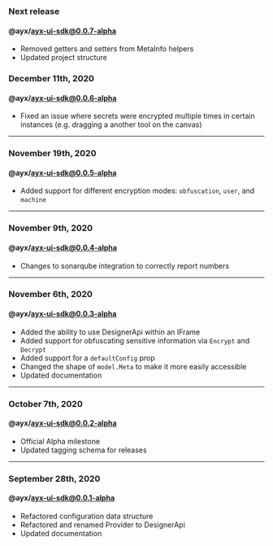 ### Next release
#### @ayx/ayx-ui-sdk@0.0.7-alpha

- Removed getters and setters from MetaInfo helpers
- Updated project structure

### December 11th, 2020
#### @ayx/ayx-ui-sdk@0.0.6-alpha
- Fixed an issue where secrets were encrypted multiple times in certain instances (e.g. dragging a another tool on the canvas)

---
### November 19th, 2020
#### @ayx/ayx-ui-sdk@0.0.5-alpha
- Added support for different encryption modes: `obfuscation`, `user`, and `machine`

---
### November 9th, 2020
#### @ayx/ayx-ui-sdk@0.0.4-alpha
- Changes to sonarqube integration to correctly report numbers

---
### November 6th, 2020
#### @ayx/ayx-ui-sdk@0.0.3-alpha
- Added the ability to use DesignerApi within an IFrame
- Added support for obfuscating sensitive information via `Encrypt` and `Decrypt`
- Added support for a `defaultConfig` prop
- Changed the shape of `model.Meta` to make it more easily accessible
- Updated documentation

---
### October 7th, 2020
#### @ayx/ayx-ui-sdk@0.0.2-alpha
- Official Alpha milestone
- Updated tagging schema for releases

---
### September 28th, 2020
#### @ayx/ayx-ui-sdk@0.0.1-alpha
- Refactored configuration data structure
- Refactored and renamed Provider to DesignerApi
- Updated documentation